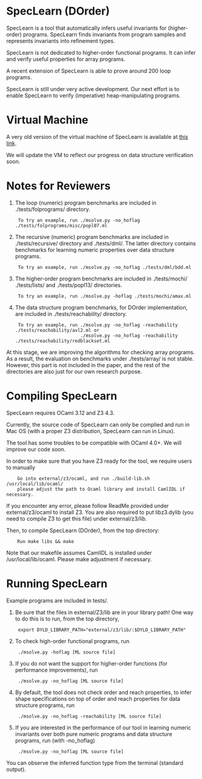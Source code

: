 SpecLearn (DOrder)
==================

SpecLearn is a tool that automatically infers useful invariants for
(higher-order) programs. SpecLearn finds invariants from program samples
and represents invariants into refinement types.

SpecLearn is not dedicated to higher-order functional programs. It can
infer and verify useful properties for array programs. 

A recent extension of SpecLearn is able to prove around 200 loop programs.

SpecLearn is still under very active development. Our next effort is
to enable SpecLearn to verify (imperative) heap-manipulating programs.

Virtual Machine
===========

A very old version of the virtual machine of SpecLearn is available at <a href="https://www.dropbox.com/s/jm3obb9zmq0m9y1/SpecLearn.ova?dl=0">this link</a>.

We will update the VM to reflect our progress on data structure verification soon.

Notes for Reviewers
===========

1. The loop (numeric) program benchmarks are included in ./tests/folprograms/ directory.

        To try an example, run ./msolve.py -no_hoflag ./tests/folprograms/misc/popl07.ml


2. The recursive (numeric) program benchmarks are included in ./tests/recursive/ directory and ./tests/dml/. 
The latter directory contains benchmarks for learning numeric properties over data structure programs.

		To try an example, run ./msolve.py -no_hoflag ./tests/dml/bdd.ml


3. The higher-order program benchmarks are included in ./tests/mochi/ ./tests/lists/ and ./tests/popl13/ directories.

		To try an example, run ./msolve.py -hoflag ./tests/mochi/amax.ml


4. The data structure program benchmarks, for DOrder implementation, are included in ./tests/reachability/ directory.

		To try an example, run ./msolve.py -no_hoflag -reachability ./tests/reachability/avl2.ml or
						 	   ./msolve.py -no_hoflag -reachability ./tests/reachability/redblackset.ml
		

At this stage, we are improving the algorithms for checking array programs.
As a result, the evaluation on benchmarks under ./tests/array/ is not stable.
However, this part is not included in the paper, and the rest of the directories 
are also just for our own research purpose.

Compiling SpecLearn
================

SpecLearn requires OCaml 3.12 and Z3 4.3.

Currently, the source code of SpecLearn can only be complied and run in Mac OS 
(with a proper Z3 distribution, SpecLearn can run in Linux).

The tool has some troubles to be compatible with OCaml 4.0+. We will improve our code soon.

In order to make sure that you have Z3 ready for the tool, we require users to manually 

		Go into external/z3/ocaml, and run ./build-lib.sh /usr/local/lib/ocaml/
		please adjust the path to Ocaml library and install CamlIDL if necessary.
		
If you encounter any error, please follow ReadMe provided under external/z3/ocaml
to install Z3. You are also required to put libz3.dylib (you need to compile Z3 to get this
file) under external/z3/lib.


Then, to compile SpecLearn (DOrder), from the top directory:

        Run make libs && make

Note that our makefile assumes CamlIDL is installed under /usr/local/lib/ocaml. Please
make adjustment if necessary.

Running SpecLearn
==============

Example programs are included in tests/.

1. Be sure that the files in external/Z3/lib are in your library
   path!  One way to do this is to run, from the top directory,

        export DYLD_LIBRARY_PATH="external/z3/lib/:$DYLD_LIBRARY_PATH"



2. To check high-order functional programs, run
       
		./msolve.py -hoflag [ML source file]
		
		
		
3. If you do not want the support for higher-order functions (for performance improvements), run

		./msolve.py -no_hoflag [ML source file]
		

		
4. By default, the tool does not check order and reach properties, to infer shape specifications on top
of order and reach properties for data structure programs, run
		
		./msolve.py -no_hoflag -reachability [ML source file] 
		
		
		
5. If you are interested in the performance of our tool in learning numeric invariants over both pure
numeric programs and data structure programs, run (with -no_hoflag)
		
		./msolve.py -no_hoflag [ML source file]

You can observe the inferred function type from the terminal (standard output).